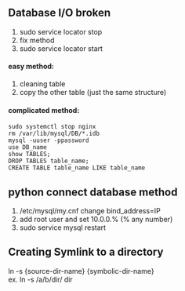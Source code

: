 ## Database I/O broken   
1. sudo service locator stop  
2. fix method  
3. sudo service locator start

#### easy method:  
1. cleaning table   
2. copy the other table (just the same structure)  
  
#### complicated method:
```
sudo systemctl stop nginx
rm /var/lib/mysql/DB/*.idb
mysql -uuser -ppassword
use DB_name
show TABLES;
DROP TABLES table_name;
CREATE TABLE table_name LIKE table_name
```
  
  
## python connect database method  
1. /etc/mysql/my.cnf change bind_address=IP  
2. add root user and set 10.0.0.% (% any number)  
3. sudo service mysql restart  


## Creating Symlink to a directory  
ln -s {source-dir-name} {symbolic-dir-name}  
ex. ln -s /a/b/dir/ dir  
